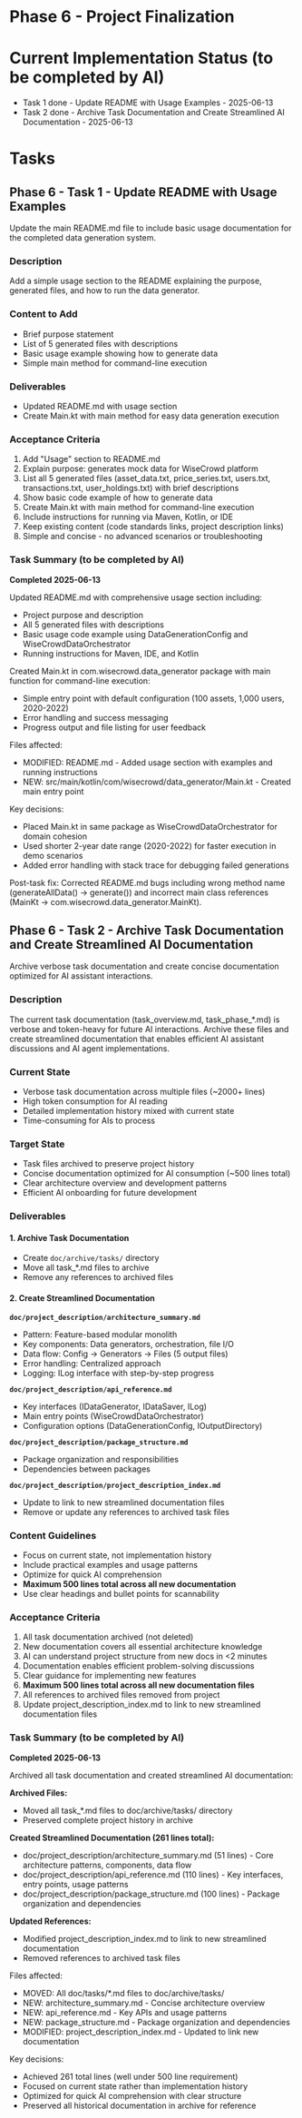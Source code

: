 # Phase 6 - Project Finalization

# Current Implementation Status (to be completed by AI)
- Task 1 done - Update README with Usage Examples - 2025-06-13
- Task 2 done - Archive Task Documentation and Create Streamlined AI Documentation - 2025-06-13

# Tasks

## Phase 6 - Task 1 - Update README with Usage Examples
Update the main README.md file to include basic usage documentation for the completed data generation system.

### Description
Add a simple usage section to the README explaining the purpose, generated files, and how to run the data generator.

### Content to Add
- Brief purpose statement
- List of 5 generated files with descriptions
- Basic usage example showing how to generate data
- Simple main method for command-line execution

### Deliverables
- Updated README.md with usage section
- Create Main.kt with main method for easy data generation execution

### Acceptance Criteria
1. Add "Usage" section to README.md
2. Explain purpose: generates mock data for WiseCrowd platform
3. List all 5 generated files (asset_data.txt, price_series.txt, users.txt, transactions.txt, user_holdings.txt) with brief descriptions
4. Show basic code example of how to generate data
5. Create Main.kt with main method for command-line execution
6. Include instructions for running via Maven, Kotlin, or IDE
7. Keep existing content (code standards links, project description links)
8. Simple and concise - no advanced scenarios or troubleshooting

### Task Summary (to be completed by AI)
**Completed 2025-06-13**

Updated README.md with comprehensive usage section including:
- Project purpose and description
- All 5 generated files with descriptions  
- Basic usage code example using DataGenerationConfig and WiseCrowdDataOrchestrator
- Running instructions for Maven, IDE, and Kotlin

Created Main.kt in com.wisecrowd.data_generator package with main function for command-line execution:
- Simple entry point with default configuration (100 assets, 1,000 users, 2020-2022)
- Error handling and success messaging
- Progress output and file listing for user feedback

Files affected:
- MODIFIED: README.md - Added usage section with examples and running instructions
- NEW: src/main/kotlin/com/wisecrowd/data_generator/Main.kt - Created main entry point

Key decisions:
- Placed Main.kt in same package as WiseCrowdDataOrchestrator for domain cohesion
- Used shorter 2-year date range (2020-2022) for faster execution in demo scenarios
- Added error handling with stack trace for debugging failed generations

Post-task fix: Corrected README.md bugs including wrong method name (generateAllData() → generate()) and incorrect main class references (MainKt → com.wisecrowd.data_generator.MainKt).

## Phase 6 - Task 2 - Archive Task Documentation and Create Streamlined AI Documentation
Archive verbose task documentation and create concise documentation optimized for AI assistant interactions.

### Description
The current task documentation (task_overview.md, task_phase_*.md) is verbose and token-heavy for future AI interactions. Archive these files and create streamlined documentation that enables efficient AI assistant discussions and AI agent implementations.

### Current State
- Verbose task documentation across multiple files (~2000+ lines)
- High token consumption for AI reading
- Detailed implementation history mixed with current state
- Time-consuming for AIs to process

### Target State
- Task files archived to preserve project history
- Concise documentation optimized for AI consumption (~500 lines total)
- Clear architecture overview and development patterns
- Efficient AI onboarding for future development

### Deliverables

#### 1. Archive Task Documentation
- Create `doc/archive/tasks/` directory
- Move all task_*.md files to archive
- Remove any references to archived files

#### 2. Create Streamlined Documentation

**`doc/project_description/architecture_summary.md`**
- Pattern: Feature-based modular monolith
- Key components: Data generators, orchestration, file I/O
- Data flow: Config → Generators → Files (5 output files)
- Error handling: Centralized approach
- Logging: ILog interface with step-by-step progress

**`doc/project_description/api_reference.md`**
- Key interfaces (IDataGenerator, IDataSaver, ILog)
- Main entry points (WiseCrowdDataOrchestrator)
- Configuration options (DataGenerationConfig, IOutputDirectory)

**`doc/project_description/package_structure.md`**
- Package organization and responsibilities
- Dependencies between packages

**`doc/project_description/project_description_index.md`**
- Update to link to new streamlined documentation files
- Remove or update any references to archived task files

### Content Guidelines
- Focus on current state, not implementation history
- Include practical examples and usage patterns
- Optimize for quick AI comprehension
- **Maximum 500 lines total across all new documentation**
- Use clear headings and bullet points for scannability

### Acceptance Criteria
1. All task documentation archived (not deleted)
2. New documentation covers all essential architecture knowledge
3. AI can understand project structure from new docs in <2 minutes
4. Documentation enables efficient problem-solving discussions
5. Clear guidance for implementing new features
6. **Maximum 500 lines total across all new documentation files**
7. All references to archived files removed from project
8. Update project_description_index.md to link to new streamlined documentation files

### Task Summary (to be completed by AI)
**Completed 2025-06-13**

Archived all task documentation and created streamlined AI documentation:

**Archived Files:**
- Moved all task_*.md files to doc/archive/tasks/ directory
- Preserved complete project history in archive

**Created Streamlined Documentation (261 lines total):**
- doc/project_description/architecture_summary.md (51 lines) - Core architecture patterns, components, data flow
- doc/project_description/api_reference.md (110 lines) - Key interfaces, entry points, usage patterns
- doc/project_description/package_structure.md (100 lines) - Package organization and dependencies

**Updated References:**
- Modified project_description_index.md to link to new streamlined documentation
- Removed references to archived task files

Files affected:
- MOVED: All doc/tasks/*.md files to doc/archive/tasks/
- NEW: architecture_summary.md - Concise architecture overview
- NEW: api_reference.md - Key APIs and usage patterns  
- NEW: package_structure.md - Package organization and dependencies
- MODIFIED: project_description_index.md - Updated to link new documentation

Key decisions:
- Achieved 261 total lines (well under 500 line requirement)
- Focused on current state rather than implementation history
- Optimized for quick AI comprehension with clear structure
- Preserved all historical documentation in archive for reference
